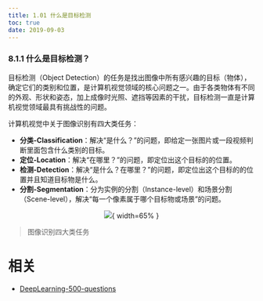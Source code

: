 ```yaml
---
title: 1.01 什么是目标检测
toc: true
date: 2019-09-03
---
```


### 8.1.1 什么是目标检测？

目标检测（Object Detection）的任务是找出图像中所有感兴趣的目标（物体），确定它们的类别和位置，是计算机视觉领域的核心问题之一。由于各类物体有不同的外观、形状和姿态，加上成像时光照、遮挡等因素的干扰，目标检测一直是计算机视觉领域最具有挑战性的问题。

计算机视觉中关于图像识别有四大类任务：

- **分类-Classification**：解决“是什么？”的问题，即给定一张图片或一段视频判断里面包含什么类别的目标。
- **定位-Location**：解决“在哪里？”的问题，即定位出这个目标的的位置。
- **检测-Detection**：解决“是什么？在哪里？”的问题，即定位出这个目标的的位置并且知道目标物是什么。
- **分割-Segmentation**：分为实例的分割（Instance-level）和场景分割（Scene-level），解决“每一个像素属于哪个目标物或场景”的问题。


<center>

![](http://images.iterate.site/blog/image/20190722/WOyRFCv0P4Fm.png?imageslim){ width=65% }

</center>

> 图像识别四大类任务






# 相关

- [DeepLearning-500-questions](https://github.com/scutan90/DeepLearning-500-questions)
